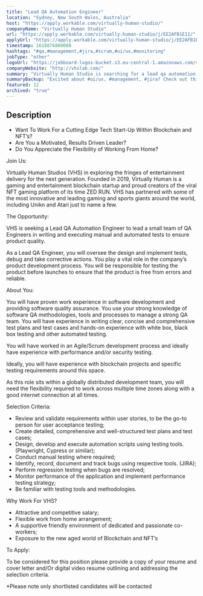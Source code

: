 ```yaml
---
title: "Lead QA Automation Engineer"
location: "Sydney, New South Wales, Australia"
host: "https://apply.workable.com/virtually-human-studio/"
companyName: "Virtually Human Studio"
url: "https://apply.workable.com/virtually-human-studio/j/EE2AFB1E11/"
applyUrl: "https://apply.workable.com/virtually-human-studio/j/EE2AFB1E11/apply/"
timestamp: 1618876800000
hashtags: "#qa,#management,#jira,#scrum,#ui/ux,#monitoring"
jobType: "other"
logoUrl: "https://jobboard-logos-bucket.s3.eu-central-1.amazonaws.com/virtually-human-studio"
companyWebsite: "http://vhslab.com/"
summary: "Virtually Human Studio is searching for a lead qa automation engineer that has on experience with white box, black box testing and other automated testing."
summaryBackup: "Excited about #ui/ux, #management, #jira? Check out this job post!"
featured: 12
archived: "true"
---
```


## Description

*   Want To Work For a Cutting Edge Tech Start-Up Within Blockchain and NFT’s?
*   Are You a Motivated, Results Driven Leader?
*   Do You Appreciate the Flexibility of Working From Home?

Join Us:

Virtually Human Studios (VHS) in exploring the fringes of entertainment delivery for the next generation. Founded in 2019, Virtually Human is a gaming and entertainment blockchain startup and proud creators of the viral NFT gaming platform of its time ZED RUN. VHS has partnered with some of the most innovative and leading gaming and sports giants around the world, including Unikn and Atari just to name a few.

The Opportunity:

VHS is seeking a Lead QA Automation Engineer to lead a small team of QA Engineers in writing and executing manual and automated tests to ensure product quality.

As a Lead QA Engineer, you will oversee the design and implement tests, debug and take corrective actions. You play a vital role in the company’s product development process. You will be responsible for testing the product before launches to ensure that the product is free from errors and reliable.

About You:

You will have proven work experience in software development and providing software quality assurance. You use your strong knowledge of software QA methodologies, tools and processes to manage a strong QA team. You will have experience in writing clear, concise and comprehensive test plans and test cases and hands-on experience with white box, black box testing and other automated testing.

You will have worked in an Agile/Scrum development process and ideally have experience with performance and/or security testing.

Ideally, you will have experience with blockchain projects and specific testing requirements around this space.

As this role sits within a globally distributed development team, you will need the flexibility required to work across multiple time zones along with a good internet connection at all times.

Selection Criteria:

*   Review and validate requirements within user stories, to be the go-to person for user acceptance testing;
*   Create detailed, comprehensive and well-structured test plans and test cases;
*   Design, develop and execute automation scripts using testing tools. (Playwright, Cypress or similar);
*   Conduct manual testing where required;
*   Identify, record, document and track bugs using respective tools. (JIRA);
*   Perform regression testing when bugs are resolved;
*   Monitor performance of the application and implement performance testing strategy;
*   Be familiar with testing tools and methodologies.

Why Work For VHS?

*   Attractive and competitive salary;
*   Flexible work from home arrangement;
*   A supportive friendly environment of dedicated and passionate co-workers;
*   Exposure to the new aged world of Blockchain and NFT’s

To Apply:

To be considered for this position please provide a copy of your resume and cover letter and/Or digital video resume outlining and addressing the selection criteria.

\*Please note only shortlisted candidates will be contacted

